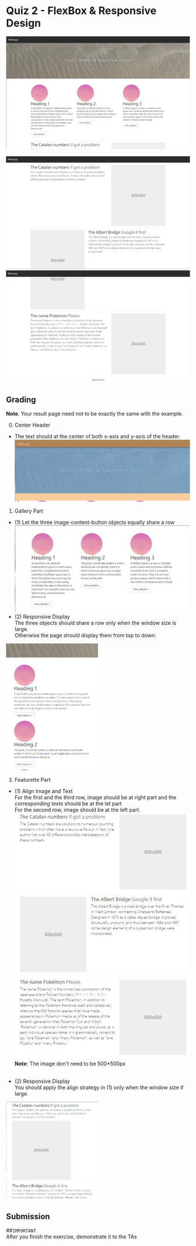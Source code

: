 # Quiz 2 - FlexBox & Responsive Design
![header](./readmeImgs/result_1.png)<br /><br />
![footer](./readmeImgs/result_2.png)<br />
![footer](./readmeImgs/result_3.png)<br />
## Grading

<b>Note</b>. Your result page need not to be exactly the same with the example.

0. Center Header<br />
  * The text should at the center of both x-axis and y-axis of the header. <br />
![Center Header](./readmeImgs/prob0.png)<br />

1. Gallery Part<br />
  * (1) Let the three image-content-button objects equally share a row<br />
![Sharing a row](./readmeImgs/prob1_1.png)
  * (2) Responsive Display<br />
  The three objects should share a row only when the window size is large.<br />
  Otherwise the page should display them from top to down: <br />
<img src="./readmeImgs/prob1_22.png" width="50%">

2. Featurette Part<br />
  * (1) Align Image and Text<br />
  For the first and the third row, image should be at right part and the corresponding texts should be at the let part<br />
  For the second row, image should be at the left part.<br />
![Align Image and Text](./readmeImgs/prob2_1.png) <br />
<b>Note</b>: The image don't need to be 500*500px <br /><br />

  * (2) Responsive Display<br />
  You should apply the align strategy in (1) only when the window size if large.<br />
  <img src="./readmeImgs/prob2_2.png" width="50%">

## Submission



##`IMPORTANT`<br />
After you finish the exercise, demonstrate it to the TAs<br />

